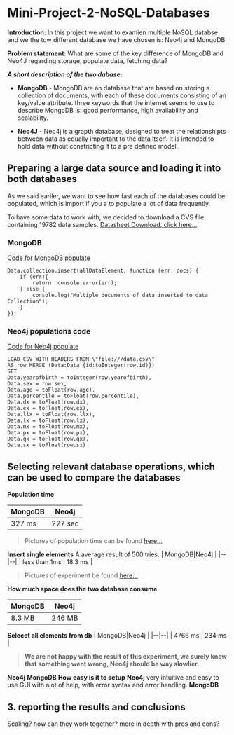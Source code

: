 # Mini-Project-2-NoSQL-Databases
  
**Introduction**: In this project we want to examien multiple NoSQL databse and we the tow different database we have chosen is: Neo4j and MongoDB

**Problem statement**: What are some of the key difference of MongoDB and Neo4J regarding storage, populate data, fetching data?

***A short description of the two dabase:***

-  **MongoDB** - MongoDB are an database that are based on storing a collection of documents, with each of these documents consisting of an key/value attribute. three keywords that the internet seems to use to describe MongoDB is: good performance, high availability and scalability.

-  **Neo4J** - Neo4j is a grapth database, designed to treat the relationshipts between data as equally important to the data itself. It is intended to hold data without constricting it to a pre defined model.

## Preparing a large data source and loading it into both databases

As we said eariler, we want to see how fast each of the databases could be populated, which is import if you a to populate a lot of data frequently.

To have some data to work with, we decided to download a CVS file containing 19782 data samples. [Datasheet Download, click here...](https://www.stats.govt.nz/assets/Uploads/New-Zealand-cohort-life-tables/New-Zealand-cohort-life-tables-March-2020-update/Download-data/complete-cohort-life-tables-1876-2018.csv)

### MongoDB
[Code for MongoDB populate](https://github.com/DunkRing/Mini-Project-2-NoSQL-Databases/blob/master/MongoDB/populateMongoDB.js)
```
Data.collection.insert(allDataElement, function (err, docs) {
	if (err){
		return  console.error(err);
	} else {
		console.log("Multiple documents of data inserted to data Collection");
	}
});
```

### Neo4j populations code
[Code for Neo4j populate](https://github.com/DunkRing/Mini-Project-2-NoSQL-Databases/blob/master/Neo4j/populateNeo4j.js)

```
LOAD CSV WITH HEADERS FROM \"file:///data.csv\"
AS row MERGE (Data:Data {id:toInteger(row.id)})
SET
Data.yearofbirth = toInteger(row.yearofbirth),
Data.sex = row.sex,
Data.age = toFloat(row.age),
Data.percentile = toFloat(row.percentile),
Data.dx = toFloat(row.dx),
Data.ex = toFloat(row.ex),
Data.llx = toFloat(row.llx),
Data.lx = toFloat(row.lx),
Data.mx = toFloat(row.mx),
Data.px = toFloat(row.px),
Data.qx = toFloat(row.qx),
Data.sx = toFloat(row.sx)
```

## Selecting relevant database operations, which can be used to compare the databases

**Population time**

|MongoDB|Neo4j  |
|--|--|
| 327 ms | 227 sec |

> Pictures of population time can be found [here...](https://github.com/DunkRing/Mini-Project-2-NoSQL-Databases/tree/master/img)
  
**Insert single elements**
A average result of 500 tries. 
| MongoDB|Neo4j   |
|--|--|
| less than 1ms | 18.3 ms |

> Pictures of experiment be found [here...](https://github.com/DunkRing/Mini-Project-2-NoSQL-Databases/tree/master/img)
  
**How much space does the two database consume**

| MongoDB|Neo4j   |
|--|--|
| 8.3 MB | 246 MB |

**Selecet all elements from db**
| MongoDB|Neo4j   |
|--|--|
| 4766 ms | ~~234 ms~~ |

> **We are not happy with the result of this experiment, we surely know that something went wrong, Neo4j should be way slowlier.** 

**Neo4j**
**MongoDB**
**How easy is it to setup**
**Neo4j**
very intuitive and easy to use GUI with alot of help, with error syntax and error handling.
**MongoDB**
## 3. reporting the results and conclusions

Scaling? how can they work together? more in depth with pros and cons?
